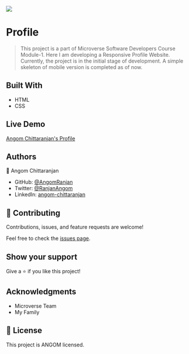 ![](https://img.shields.io/badge/Microverse-blueviolet)

# Profile

> This project is a part of Microverse Software Developers Course Module-1.
Here I am developing a Responsive Profile Website. Currently, the project is in the initial stage of development.
A simple skeleton of mobile version is completed as of now.



## Built With

- HTML
- CSS

## Live Demo

[Angom Chittaranjan's Profile](https://angomranjan.github.io/Profile/)

## Authors

👤 Angom Chittaranjan

- GitHub: [@AngomRanjan](https://github.com/AngomRanjan)
- Twitter: [@RanjanAngom](https://twitter.com/RanjanAngom)
- LinkedIn: [angom-chittaranjan](https://linkedin.com/in/angom-chittaranjan)

## 🤝 Contributing

Contributions, issues, and feature requests are welcome!

Feel free to check the [issues page](../../issues/).

## Show your support

Give a ⭐️ if you like this project!

## Acknowledgments

- Microverse Team
- My Family

## 📝 License

This project is ANGOM licensed.